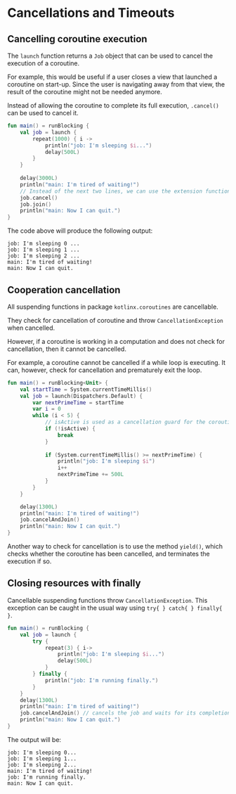 # Cancellations and Timeouts

## Cancelling coroutine execution

The `launch` function returns a `Job` object that can be used to cancel the execution of a 
coroutine.

For example, this would be useful if a user closes a view that launched a coroutine on
start-up. Since the user is navigating away from that view, the result of the coroutine might
not be needed anymore.

Instead of allowing the coroutine to complete its full execution, `.cancel()` can be used
to cancel it.

```kotlin
fun main() = runBlocking {
    val job = launch {
        repeat(1000) { i -> 
            println("job: I'm sleeping $i...")
            delay(500L)
        }
    }
    
    delay(3000L)
    println("main: I'm tired of waiting!")
    // Instead of the next two lines, we can use the extension function cancelAndJoin()
    job.cancel()
    job.join()
    println("main: Now I can quit.")
}
```

The code above will produce the following output:
```
job: I'm sleeping 0 ...
job: I'm sleeping 1 ...
job: I'm sleeping 2 ...
main: I'm tired of waiting!
main: Now I can quit.
```

## Cooperation cancellation

All suspending functions in package `kotlinx.coroutines` are cancellable. 

They check for cancellation of coroutine and throw `CancellationException` when cancelled.

However, if a coroutine is working in a computation and does not check for cancellation, then
it cannot be cancelled.

For example, a coroutine cannot be cancelled if a while loop is executing. It can, however,
check for cancellation and prematurely exit the loop.

```kotlin
fun main() = runBlocking<Unit> {
    val startTime = System.currentTimeMillis()
    val job = launch(Dispatchers.Default) {
        var nextPrimeTime = startTime
        var i = 0
        while (i < 5) {
            // isActive is used as a cancellation guard for the coroutine
            if (!isActive) {
                break
            }
            
            if (System.currentTimeMillis() >= nextPrimeTime) {
                println("job: I'm sleeping $i")
                i++
                nextPrimeTime += 500L
            }
        }
    }

    delay(1300L)
    println("main: I'm tired of waiting!")
    job.cancelAndJoin()
    println("main: Now I can quit.")
}
```
Another way to check for cancellation is to use the method `yield()`, which checks whether
the coroutine has been cancelled, and terminates the execution if so.

## Closing resources with finally

Cancellable suspending functions throw `CancellationException`. This exception can be caught in
the usual way using `try{ } catch{ } finally{ }`.

```kotlin
fun main() = runBlocking {
    val job = launch {
        try {
            repeat(3) { i-> 
                println("job: I'm sleeping $i...")
                delay(500L)
            }
        } finally {
            println("job: I'm running finally.")
        }
    }
    delay(1300L)
    println("main: I'm tired of waiting!")
    job.cancelAndJoin() // cancels the job and waits for its completion
    println("main: Now I can quit.")
}
```
The output will be:
```
job: I'm sleeping 0...
job: I'm sleeping 1...
job: I'm sleeping 2...
main: I'm tired of waiting!
job: I'm running finally.
main: Now I can quit.
```

